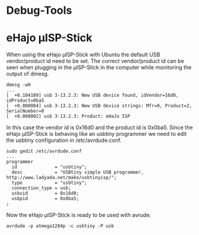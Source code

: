 Debug-Tools
===========

# eHajo µISP-Stick
When using the eHajo µISP-Stick with Ubuntu the default USB vendor/product id need to be set. The correct vendor/product id can be seen when plugging in the µISP-Stick in the computer while monitoring the output of dmesg.
```
dmesg -wH
...
[  +0.104109] usb 3-13.2.3: New USB device found, idVendor=16d0, idProduct=0ba5
[  +0.000004] usb 3-13.2.3: New USB device strings: Mfr=0, Product=2, SerialNumber=0
[  +0.000002] usb 3-13.2.3: Product: eHaJo ISP
```
In this case the vendor id is 0x16d0 and the product id is 0x0ba5. Since the eHajo µISP-Stick is behaving like an usbtiny programmer we need to edit the usbtiny configuration in /etc/avrdude.conf. 
```
sudo gedit /etc/avrdude.conf
...
programmer
  id              = "usbtiny";
  desc            = "USBtiny simple USB programmer, http://www.ladyada.net/make/usbtinyisp/";
  type            = "usbtiny";
  connection_type = usb;
  usbvid          = 0x16d0;
  usbpid          = 0x0ba5;
;
```
Now the eHajo µISP-Stick is ready to be used with avrude.
```
avrdude -p atmega1284p -c usbtiny -P usb
```
